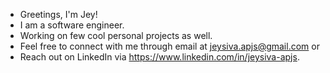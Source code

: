 - Greetings, I'm Jey!
- I am a software engineer.
- Working on few cool personal projects as well. 
- Feel free to connect with me through email at jeysiva.apjs@gmail.com or
- Reach out on LinkedIn via https://www.linkedin.com/in/jeysiva-apjs.

<!---
Jeysiva-apjs/Jeysiva-apjs is a ✨ special ✨ repository because its `README.md` (this file) appears on your GitHub profile.
You can click the Preview link to take a look at your changes.
--->
